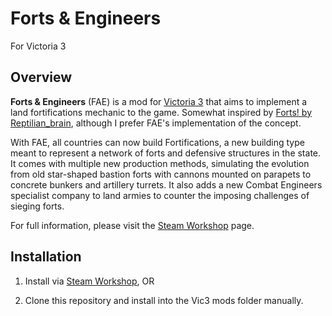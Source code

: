 ﻿# Forts & Engineers

For Victoria 3

## Overview

**Forts & Engineers** (FAE) is a mod for [Victoria 3](https://store.steampowered.com/app/529340/Victoria_3/) that aims to implement a land fortifications mechanic to the game. Somewhat inspired by [Forts! by Reptilian_brain](https://steamcommunity.com/sharedfiles/filedetails/?id=2944315567), although I prefer FAE's implementation of the concept.

With FAE, all countries can now build Fortifications, a new building type meant to represent a network of forts and defensive structures in the state. It comes with multiple new production methods, simulating the evolution from old star-shaped bastion forts with cannons mounted on parapets to concrete bunkers and artillery turrets. It also adds a new Combat Engineers specialist company to land armies to counter the imposing challenges of sieging forts.

For full information, please visit the [Steam Workshop](https://steamcommunity.com/sharedfiles/filedetails/?id=3005432154) page.

## Installation

1. Install via [Steam Workshop](https://steamcommunity.com/sharedfiles/filedetails/?id=3005432154), OR

2. Clone this repository and install into the Vic3 mods folder manually.
